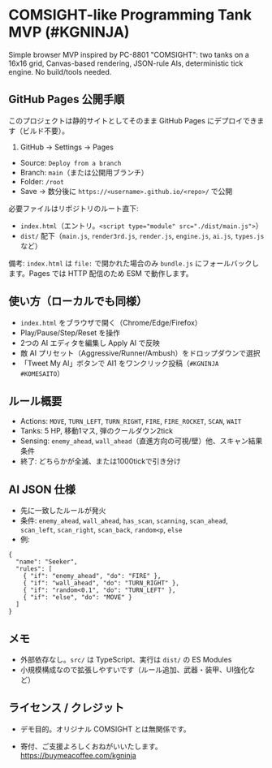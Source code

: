 # COMSIGHT-like Programming Tank MVP (#KGNINJA)

Simple browser MVP inspired by PC-8801 "COMSIGHT": two tanks on a 16x16 grid, Canvas-based rendering, JSON-rule AIs, deterministic tick engine. No build/tools needed.

## GitHub Pages 公開手順

このプロジェクトは静的サイトとしてそのまま GitHub Pages にデプロイできます（ビルド不要）。

1) GitHub → Settings → Pages
- Source: `Deploy from a branch`
- Branch: `main`（または公開用ブランチ）
- Folder: `/root`
- Save → 数分後に `https://<username>.github.io/<repo>/` で公開

必要ファイルはリポジトリのルート直下:
- `index.html`（エントリ。`<script type="module" src="./dist/main.js">`）
- `dist/` 配下（`main.js`, `render3rd.js`, `render.js`, `engine.js`, `ai.js`, `types.js` など）

備考: `index.html` は `file:` で開かれた場合のみ `bundle.js` にフォールバックします。Pages では HTTP 配信のため ESM で動作します。

## 使い方（ローカルでも同様）
- `index.html` をブラウザで開く（Chrome/Edge/Firefox）
- Play/Pause/Step/Reset を操作
- 2つの AI エディタを編集し Apply AI で反映
- 敵 AI プリセット（Aggressive/Runner/Ambush）をドロップダウンで選択
- 「Tweet My AI」ボタンで AI1 をワンクリック投稿（`#KGNINJA #KOMESAITO`）

## ルール概要
- Actions: `MOVE`, `TURN_LEFT`, `TURN_RIGHT`, `FIRE`, `FIRE_ROCKET`, `SCAN`, `WAIT`
- Tanks: 5 HP, 移動1マス, 弾のクールダウン2tick
- Sensing: `enemy_ahead`, `wall_ahead`（直進方向の可視/壁）他、スキャン結果条件
- 終了: どちらかが全滅、または1000tickで引き分け

## AI JSON 仕様
- 先に一致したルールが発火
- 条件: `enemy_ahead`, `wall_ahead`, `has_scan`, `scanning`, `scan_ahead`, `scan_left`, `scan_right`, `scan_back`, `random<p`, `else`
- 例:
```
{
  "name": "Seeker",
  "rules": [
    { "if": "enemy_ahead", "do": "FIRE" },
    { "if": "wall_ahead", "do": "TURN_RIGHT" },
    { "if": "random<0.1", "do": "TURN_LEFT" },
    { "if": "else", "do": "MOVE" }
  ]
}
```

## メモ
- 外部依存なし。`src/` は TypeScript、実行は `dist/` の ES Modules
- 小規模構成なので拡張しやすいです（ルール追加、武器・装甲、UI強化など）

## ライセンス / クレジット
- デモ目的。オリジナル COMSIGHT とは無関係です。

- 寄付、ご支援よろしくおねがいいたします。https://buymeacoffee.com/kgninja
